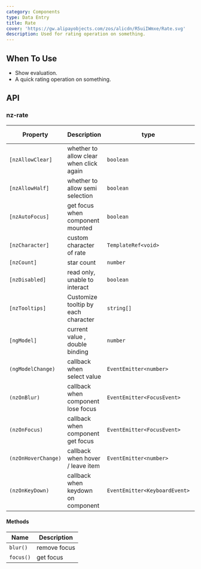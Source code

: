 ```yaml
---
category: Components
type: Data Entry
title: Rate
cover: 'https://gw.alipayobjects.com/zos/alicdn/R5uiIWmxe/Rate.svg'
description: Used for rating operation on something.
---
```



## When To Use

- Show evaluation.
- A quick rating operation on something.


## API

### nz-rate

| Property            | Description                             | type                          | Default                               | Global Config |
| ------------------- | --------------------------------------- | ----------------------------- | ------------------------------------- | ------------- |
| `[nzAllowClear]`    | whether to allow clear when click again | `boolean`                     | `true`                                | ✅             |
| `[nzAllowHalf]`     | whether to allow semi selection         | `boolean`                     | `false`                               | ✅             |
| `[nzAutoFocus]`     | get focus when component mounted        | `boolean`                     | `false`                               |
| `[nzCharacter]`     | custom character of rate                | `TemplateRef<void>`           | `<nz-icon nzType="star" />` |
| `[nzCount]`         | star count                              | `number`                      | `5`                                   |
| `[nzDisabled]`      | read only, unable to interact           | `boolean`                     | `false`                               |
| `[nzTooltips]`      | Customize tooltip by each character     | `string[]`                    | `[]`                                  |
| `[ngModel]`         | current value , double binding          | `number`                      | -                                     |
| `(ngModelChange)`   | callback when select value              | `EventEmitter<number>`        | -                                     |
| `(nzOnBlur)`        | callback when component lose focus      | `EventEmitter<FocusEvent>`    | -                                     |
| `(nzOnFocus)`       | callback when component get focus       | `EventEmitter<FocusEvent>`    | -                                     |
| `(nzOnHoverChange)` | callback when hover / leave item        | `EventEmitter<number>`        | -                                     |
| `(nzOnKeyDown)`     | callback when keydown on component      | `EventEmitter<KeyboardEvent>` | -                                     |

#### Methods

| Name    | Description  |
| ------- | ------------ |
| `blur()`  | remove focus |
| `focus()` | get focus    |
